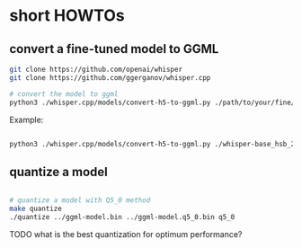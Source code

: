 # short HOWTOs

## convert a fine-tuned model to GGML

```bash
git clone https://github.com/openai/whisper
git clone https://github.com/ggerganov/whisper.cpp

# convert the model to ggml
python3 ./whisper.cpp/models/convert-h5-to-ggml.py ./path/to/your/fine/tuned/model/ ./whisper .
```

Example:

```bash

python3 ./whisper.cpp/models/convert-h5-to-ggml.py ./whisper-base_hsb_2023_08_15/results-3000/ ./whisper .
```

## quantize a model

```bash

# quantize a model with Q5_0 method
make quantize
./quantize ../ggml-model.bin ../ggml-model.q5_0.bin q5_0
```

TODO what is the best quantization for optimum performance?


